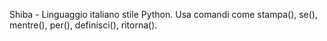 Shiba - Linguaggio italiano stile Python.
Usa comandi come stampa(), se(), mentre(), per(), definisci(), ritorna().

